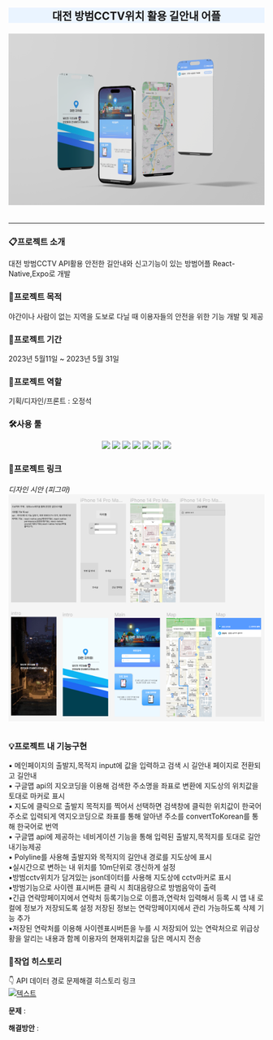 ## <p align="center" style="background-color:#EAF4FF"><span >대전 방범CCTV위치 활용 길안내 어플</span> </p>

###### <p align="center">![텍스트](./ReadmeImg/siteImg.png)</p>

---

### 📋프로젝트 소개

대전 방범CCTV API활용 안전한 길안내와 신고기능이 있는 방범어플 React-Native,Expo로 개발

### 📌프로젝트 목적

야간이나 사람이 없는 지역을 도보로 다닐 때 이용자들의 안전을 위한 기능 개발 및 제공

### 📅프로젝트 기간

2023년 5월11일 ~ 2023년 5월 31일

### 👥프로젝트 역할

기획/디자인/프론트 : 오정석

### 🛠사용 툴

<div align="center">
	<img src="https://img.shields.io/badge/androidstudio-3DDC84?style=flat&logo=androidstudio&logoColor=white" />
	<img src="https://img.shields.io/badge/node.js-339933?style=flat&logo=nodedotjs&logoColor=white" />
	<img src="https://img.shields.io/badge/JavaScript-F7DF1E?style=flat&logo=JavaScript&logoColor=white" />
	<img src="https://img.shields.io/badge/React-61DAFB?style=flat&logo=React&logoColor=white" />
	<img src="https://img.shields.io/badge/expo-000020?style=flat&logo=expo&logoColor=white" />
	<img src="https://img.shields.io/badge/GitHub-181717?style=flat&logo=Github&logoColor=white" />
	<img src="https://img.shields.io/badge/Figma-F24e1e?style=flat&logo=Figma&logoColor=white" />
</div>

### 🔗프로젝트 링크

###### <p align="left">디자인 시안 (피그마)[![텍스트](./ReadmeImg/figma.png)]([https://www.figma.com/file/Rbw7XdDBpmzXwK0T8MPThq/Untitled?type=design&node-id=0%3A1&t=cgh5OpAzncyUZKuL-1])</p>

### 💡프로젝트 내 기능구현

▪ 메인페이지의 출발지,목적지 input에 값을 입력하고 검색 시 길안내 페이지로 전환되고 길안내 <br>
▪ 구글맵 api의 지오코딩을 이용해 검색한 주소명을 좌표로 변환에 지도상의 위치값을 토대로 마커로 표시 <br>
▪ 지도에 클릭으로 출발지 목적지를 찍어서 선택하면 검색창에 클릭한 위치값이 한국어 주소로 입력되게 역지오코딩으로 좌표를 통해 알아낸 주소를 convertToKorean를 통해 한국어로 번역 <br>
▪ 구글맵 api에 제공하는 네비게이션 기능을 통해 입력된 출발지,목적지를 토대로 길안내기능제공 <br>
▪ Polyline를 사용해 출발지와 목적지의 길안내 경로를 지도상에 표시 <br>
▪실시간으로 변하는 내 위치를 10m단위로 갱신하게 설정 <br>
▪방범cctv위치가 담겨있는 json데이터를 사용해 지도상에 cctv마커로 표시 <br>
▪방범기능으로 사이렌 표시버튼 클릭 시 최대음량으로 방범음악이 출력 <br>
▪긴급 연락망페이지에서 연락처 등록기능으로 이름과,연락처 입력해서 등록 시 앱 내 로컬에 정보가 저장되도록 설정 저장된 정보는 연락망페이지에서 관리 가능하도록 삭제 기능 추가 <br>
▪저장된 연락처를 이용해 사이렌표시버튼을 누를 시 저장되어 있는 연락처으로 위급상황을 알리는 내용과 함께 이용자의 현재위치값을 담은 메시지 전송

### 📝작업 히스토리

👇 API 데이터 경로 문제해결 히스토리 링크<br>
[![텍스트](./ReadmeImg/GWTO.png)]()

**문제** :

**해결방안** :

